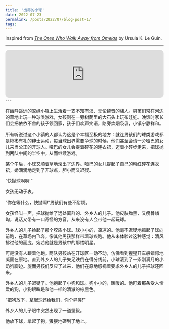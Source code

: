 ```yaml
---
title: '出界的小球'
date: 2022-07-23
permalink: /posts/2022/07/blog-post-1/
tags:
---
```


Inspired from [*The Ones Who Walk Away from Omelas*](https://shsdavisapes.pbworks.com/f/Omelas.pdf) by Ursula K. Le Guin.

---
<iframe style="border-radius:12px" src="https://open.spotify.com/embed/track/36FsGcGqjt2M0tZt2MV5Vg?utm_source=generator" width="100%" height="152" frameBorder="0" allowfullscreen="" allow="autoplay; clipboard-write; encrypted-media; fullscreen; picture-in-picture" loading="lazy"></iframe>
---


在幽静遥远的翠绿小镇上生活着一支不知有汉、无论魏晋的族人。男孩们常在河边的草地上玩一种球类游戏，女孩则在一旁树荫里的大石头上玩布娃娃。晚饭时家长们会把依依不舍的孩子领回家，孩子们欢声笑语，路旁炊烟袅袅，小镇宁静祥和。

所有听说过这个小镇的人都认为这是个幸福至极的地方：就连男孩们的球类游戏都是彬彬有礼的绅士运动，每当球出界需要争球的时候，他们甚至会请一旁哑巴的女儿来当公正的开球人。哑巴的女儿会提着碎花的连衣裙，迈着小碎步走来，把球抛到两队中间的半空中，从而继续游戏。

某个午后，小球又顺着草地滚出了边界。哑巴的女儿提起了自己的粉红碎花连衣裙，娇滴滴地走到了开球点，胆小而又迟疑。

“快抛球啊啊!”

女孩无动于衷。

“你在等什么，快抛啊!"男孩们有些不耐烦。

女孩怪叫一声，把球抛给了远处离群的、外乡人的儿子。他皮肤黝黑，又瘦骨嶙峋，说话又带有一口奇怪的方音，从来没有人会带他一起玩球。

外乡人的儿子捡起了那个胶质小球。球小小的，凉凉的。他毫不迟疑地抓起了球向前跑，在草场内飞奔，像其他男孩那样带着球疾跑。他从未体验过这种感觉：清风拂过他的面庞，宛若他就是男孩中的那缕明星。

可是没有人跟着他跑。两队男孩站在开球区一动不动，仿佛看到猩猩开车般错愕地凝固在原地。直到外乡人的儿子失足跌倒在得分线前，小球滚到了一条刚满月的小奶狗脚边。旋而男孩们反应了过来，他们在原地怒视着要求外乡人的儿子把球还回来。

外乡人的儿子迟疑了。他抱起了小狗和球。狗小小的，暖暖的。他盯着那条受人怜爱的狗，小狗眼眸是和他一样的清澈的棕黑色。

“把狗放下，拿起球还给我们，你个异类!”

外乡人的儿子眼中突然出现了一道坚毅。

他放下球，拿起了狗，狠狠地砸到了地上。



